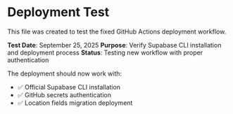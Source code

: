 # Deployment Test

This file was created to test the fixed GitHub Actions deployment workflow.

**Test Date**: September 25, 2025
**Purpose**: Verify Supabase CLI installation and deployment process
**Status**: Testing new workflow with proper authentication

The deployment should now work with:

- ✅ Official Supabase CLI installation
- ✅ GitHub secrets authentication
- ✅ Location fields migration deployment
